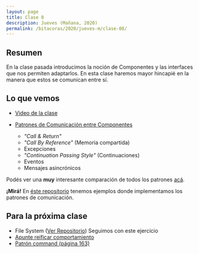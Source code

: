 ```yaml
---
layout: page
title: Clase 8
description: Jueves (Mañana, 2020)
permalink: /bitacoras/2020/jueves-m/clase-08/
---
```


## Resumen

En la clase pasada introducimos la noción de Componentes y las interfaces que nos permiten adaptarlos. En esta clase haremos mayor hincapié en la manera que estos se comunican entre sí.

## Lo que vemos

- [Video de la clase](https://us02web.zoom.us/rec/share/zsBzLrWh73lJQ9bo9BjuV_IQE6jcT6a823Ua-6APyhmzKgX6QMrNP30PTukfmG-4?startTime=1590667455000)

- [Patrones de Comunicación entre Componentes](https://docs.google.com/document/d/1EVPwqFyq2TW5Z5_VUeWdh9yLesxPBbSBzke2jHNURuk/edit)
  - _"Call & Return"_
  - _"Call By Reference"_ (Memoria compartida)
  - Excepciones
  - _"Continuation Passing Style"_ (Continuaciones)
  - Eventos
  - Mensajes asincrónicos

Podés ver una **muy** interesante comparación de todos los patrones [acá](https://docs.google.com/document/d/1dBaf8tILr37iD2mNMiZsfeYdL7AADW698skIkkoVU9g/edit).

**¡Mirá!** En [éste repositorio](https://github.com/dds-utn/patrones-comunicacion) tenemos ejemplos donde implementamos los patrones de comunicación.

## Para la próxima clase

- File System ([Ver Repositorio](https://docs.google.com/document/d/1MYNcBAKlszo1A1bEC2vMvXHyGUgrJyEhGF0tSXJHNsM)) Seguimos con este ejercicio
- [Apunte reificar comportamiento](https://docs.google.com/document/d/14n6SNTbCt1wJzhNiIFNSoAq0tJdYjRrOQCi5ar_FQ1c/edit#heading=h.6ab0fffv8tld)
- [Patrón command (página 163)](http://www.uml.org.cn/c++/pdf/DesignPatterns.pdf)
